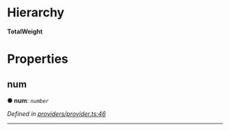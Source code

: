 

# Hierarchy

**TotalWeight**

# Properties

<a id="num"></a>

##  num

**● num**: *`number`*

*Defined in [providers/provider.ts:46](https://github.com/nearprotocol/nearlib/blob/4fd2642/src.ts/providers/provider.ts#L46)*

___

